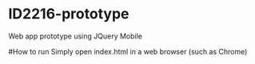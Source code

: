 # ID2216-prototype
Web app prototype using JQuery Mobile

#How to run
Simply open index.html in a web browser (such as Chrome)
